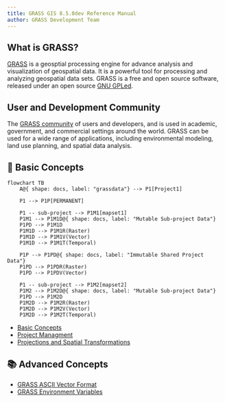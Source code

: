 ```yaml
---
title: GRASS GIS 8.5.0dev Reference Manual
author: GRASS Development Team
---
```



## **What is GRASS?**

[GRASS](https://grass.osgeo.org/) is a geosptial processing engine for
advance analysis and visualization of geospatial data. It is a powerful tool for
processing and analyzing geospatial data sets. GRASS is a free and open source
software, released under an open source [GNU GPLed](https://www.gnu.org/licenses/gpl.html).

## **User and Development Community**

The [GRASS community](https://grass.osgeo.org/support/community/) of users and
developers, and is used in academic, government, and commercial settings around
the world. GRASS can be used for a wide range of applications, including
environmental modeling, land use planning, and spatial data analysis.

## :book: Basic Concepts

```mermaid
flowchart TB
    A@{ shape: docs, label: "grassdata"} --> P1[Project1]

    P1 --> P1P[PERMANENT]
   
    P1 -- sub-project --> P1M1[mapset1]
    P1M1 --> P1M1D@{ shape: docs, label: "Mutable Sub-project Data"}
    P1PD --> P1M1D
    P1M1D --> P1M1R(Raster)
    P1M1D --> P1M1V(Vector)
    P1M1D --> P1M1T(Temporal)

    P1P --> P1PD@{ shape: docs, label: "Immutable Shared Project Data"}
    P1PD --> P1PDR(Raster)
    P1PD --> P1PDV(Vector)

    P1 -- sub-project --> P1M2[mapset2]
    P1M2 --> P1M2D@{ shape: docs, label: "Mutable Sub-project Data"}
    P1PD --> P1M2D
    P1M2D --> P1M2R(Raster)
    P1M2D --> P1M2V(Vector)
    P1M2D --> P1M2T(Temporal)
```

- [Basic Concepts](helptext.md)
- [Project Managment](grass_database.md)
- [Projections and Spatial Transformations](projectionintro.md)

## :books: Advanced Concepts

- [GRASS ASCII Vector Format](vectorascii.md)
- [GRASS Environment Variables](variables.md)
